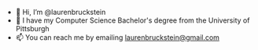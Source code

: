 - 👋 Hi, I’m @laurenbruckstein
- 👀 I have my Computer Science Bachelor's degree from the University of Pittsburgh
- 📫 You can reach me by emailing laurenbruckstein@gmail.com 

<!---
laurenbruckstein/laurenbruckstein is a ✨ special ✨ repository because its `README.md` (this file) appears on your GitHub profile.
You can click the Preview link to take a look at your changes.
--->
